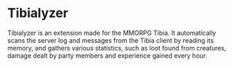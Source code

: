 # Tibialyzer
Tibialyzer is an extension made for the MMORPG Tibia. It automatically scans the server log and messages from the Tibia client by reading its memory, and gathers various statistics, such as loot found from creatures, damage dealt by party members and experience gained every hour.
